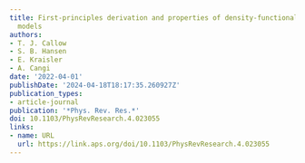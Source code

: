 ```yaml
---
title: First-principles derivation and properties of density-functional average-atom
  models
authors:
- T. J. Callow
- S. B. Hansen
- E. Kraisler
- A. Cangi
date: '2022-04-01'
publishDate: '2024-04-18T18:17:35.260927Z'
publication_types:
- article-journal
publication: '*Phys. Rev. Res.*'
doi: 10.1103/PhysRevResearch.4.023055
links:
- name: URL
  url: https://link.aps.org/doi/10.1103/PhysRevResearch.4.023055
---
```

